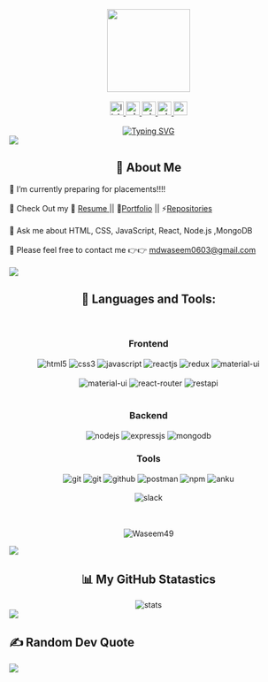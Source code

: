<div align="center">
      <img height="150" src="https://camo.githubusercontent.com/62da68eb62b1e5f175f7d1f0191dd89a653d7908feb22d37d4a0ab07365d6791/68747470733a2f2f6d656469612e67697068792e636f6d2f6d656469612f4d3967624264396e6244724f5475314d71782f67697068792e676966"  />
    </div>
    <br clear="both">
    <div align="center">
      <a href="https://www.linkedin.com/in/md-waseem-akram-a8344b235/" target="_blank">
        <img src="https://img.shields.io/static/v1?message=LinkedIn&logo=linkedin&label=&color=0077B5&logoColor=white&labelColor=&style=for-the-badge" height="25" alt="linkedin logo"  />
      </a>
     <a href="https://drive.google.com/file/d/1DY70Q5Vpergkt4EZSYpTafLtnZaDNhdD/view?usp=sharing" target="_blank">
        <img src="https://img.shields.io/badge/resume-25C2A0?style=for-the-badge&logoColor=white" height="25" alt="whatsapp logo"  />
     </a>
      <a href="https://waseem49.github.io" target="_blank">
        <img src="https://img.shields.io/badge/Portfolio-A100FF?style=for-the-badge&logo=portfolio&logoColor=white" height="25" alt="whatsapp logo"  />
     </a>
       <a href="https://wa.me/8109608048" target="_blank">
        <img src="https://img.shields.io/static/v1?message=Whatsapp&logo=whatsapp&label=&color=25D366&logoColor=white&labelColor=&style=for-the-badge" height="25" alt="whatsapp logo"  />
      </a>
       <a href="mailto:mdwaseem0603@gmail.com" target="_blank">
        <img src="https://img.shields.io/static/v1?message=Gmail&logo=gmail&label=&color=D14836&logoColor=white&labelColor=&style=for-the-badge" height="25" alt="gmail logo"  />
      </a>
    </div>
    <div>
     <br clear="both">
    <div align="center" >
    <a href="https://git.io/typing-svg"><img src="https://readme-typing-svg.demolab.com?font=Fira+Code&pause=1000&width=435&lines=Hi!+My+self+MD+Waseem+Akram.;I+am+a+Full-stack+Web+developer.;Interested+with+working+with+Team.;Curious+to+learn+new+things+!" alt="Typing SVG" /></a>
    </div>
       <img src='https://raw.githubusercontent.com/andreasbm/readme/master/assets/lines/colored.png' />    
    <div>
    <h2 align="center">💫  About Me </h2>
     🔭 I’m currently preparing for placements!!!! <br><br>
    <!--  🌱 I’m currently learning ["Next.js","MySQL"]<br><br> -->
    🧲 Check Out my  📑 <a href="https://drive.google.com/file/d/1DY70Q5Vpergkt4EZSYpTafLtnZaDNhdD/view?usp=sharing"> Resume </a>  ||  💼<a href="https://waseem49.github.io/">Portfolio</a> || ⚡<a 
        href="https://github.com/waseem49?tab=repositories">Repositories</a>
    <br><br>
     💬 Ask me about HTML, CSS, JavaScript, React, Node.js ,MongoDB <br><br>
     📧 Please feel free to contact me 👉👉 <a href="mailto:mdwaseem0603@gmail.com" target="_blank">mdwaseem0603@gmail.com</a>
           <br><br>
       <img src='https://raw.githubusercontent.com/andreasbm/readme/master/assets/lines/colored.png' /> 
    <h2 align="center">🚀 Languages and Tools: </h2>
    <br/>
    <div align="center"><h3 align="center">Frontend</h3>
       <img src="https://img.shields.io/badge/html5-%23E34F26.svg?style=for-the-badge&logo=html5&logoColor=white" align="center" alt="html5">
       <img src = "https://img.shields.io/badge/css3-%231572B6.svg?style=for-the-badge&logo=css3&logoColor=white" align="center" alt="css3">
       <img src ="https://img.shields.io/badge/javascript-%23323330.svg?style=for-the-badge&logo=javascript&logoColor=%23F7DF1E" align="center" alt="javascript">
       <img src="https://img.shields.io/badge/React-20232A?style=for-the-badge&logo=react&logoColor=61DAFB"  align="center" alt="reactjs" />
       <img src="https://img.shields.io/badge/Redux-593D88?style=for-the-badge&logo=redux&logoColor=white"  align="center" alt="redux" />
       <img src="https://img.shields.io/badge/Material%20UI-007FFF?style=for-the-badge&logo=mui&logoColor=gold"  align="center" alt="material-ui"/>
    <br/>
    <br/>
       <img src="https://img.shields.io/badge/Sass-CC6699?style=for-the-badge&logo=sass&logoColor=white"  align="center" alt="material-ui"/>
       <img src="https://img.shields.io/badge/React_Router-CA4245?style=for-the-badge&logo=react-router&logoColor=teal"  align="center" alt="react-router" />
       <img src="https://img.shields.io/badge/rest api-%23000000.svg?style=for-the-badge&logo=flask&logoColor=white" align="center" alt="restapi"/>
    </div>
     <br/>
      <div align="center"><h3 align="center">Backend</h3> 
       <img src="https://img.shields.io/badge/Node.js-339933?style=for-the-badge&logo=nodedotjs&logoColor=white" align="center" alt="nodejs" />
       <img src="https://img.shields.io/badge/Express.js-000000?style=for-the-badge&logo=express&logoColor=white" align="center" alt="expressjs"/>
       <img src="https://img.shields.io/badge/MongoDB-4EA94B?style=for-the-badge&logo=mongodb&logoColor=white" align="center" alt="mongodb"/>
     </div>
     <div align="center"><h3 align="center">Tools</h3> 
       <img src="https://img.shields.io/badge/netlify-%23000000.svg?style=for-the-badge&logo=netlify&logoColor=#00C7B7" align="center" alt="git"/>
       <img src="https://img.shields.io/badge/vercel-%23000000.svg?style=for-the-badge&logo=vercel&logoColor=whit" align="center" alt="git"/>
       <img src="https://img.shields.io/badge/GitHub-100000?style=for-the-badge&logo=github&logoColor=white"  align="center" alt="github"/>
       <img src ="https://img.shields.io/badge/Postman-FF6C37?style=for-the-badge&logo=postman&logoColor=white" align="center" alt="postman">
       <img src = "https://img.shields.io/badge/NPM-%23000000.svg?style=for-the-badge&logo=npm&logoColor=white" align="center" alt="npm">
       <img src="https://img.shields.io/badge/Visual%20Studio-5C2D91.svg?style=for-the-badge&logo=visual-studio&logoColor=white"  align="center"  alt="anku"/>
    <br/>
    <br/>
       <img src="https://img.shields.io/badge/Slack-4A154B?style=for-the-badge&logo=slack&logoColor=white" align="center" alt="slack"/>
     </div>
    </div>
    <br/>
    <br/>
    <p align="center"> <img src="https://komarev.com/ghpvc/?username=md-waseem-akram&label=Profile%20views&color=0e75b6&style=flat" alt="Waseem49" /> </p>
       <img src='https://raw.githubusercontent.com/andreasbm/readme/master/assets/lines/colored.png' /> 
    <h2 align="center">📊 My GitHub Statastics </h2>
    <div align="center">
       <img src="https://streak-stats.demolab.com?user=Waseem49&theme=github-dark" alt="stats" /></a>
    </div>
       <img src='https://raw.githubusercontent.com/andreasbm/readme/master/assets/lines/colored.png' /> 
     <h2> ✍️ Random Dev Quote </h2>
       <img src='https://quotes-github-readme.vercel.app/api?type=horizontal&theme=radical'/> 
    </div>
